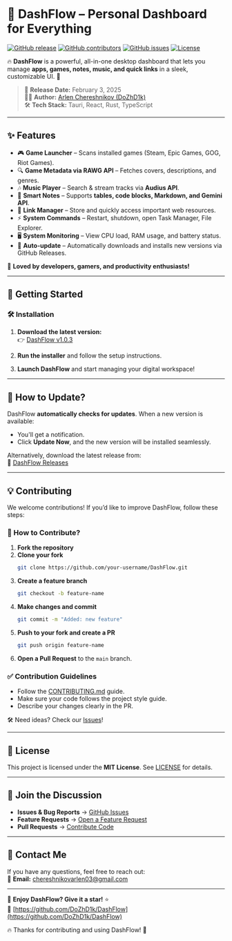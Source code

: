 # 🚀 DashFlow – Personal Dashboard for Everything

[![GitHub release](https://img.shields.io/github/v/release/DoZhD1k/DashFlow?style=for-the-badge)](https://github.com/DoZhD1k/DashFlow/releases)
[![GitHub contributors](https://img.shields.io/github/contributors/DoZhD1k/DashFlow?style=for-the-badge)](https://github.com/DoZhD1k/DashFlow/graphs/contributors)
[![GitHub issues](https://img.shields.io/github/issues/DoZhD1k/DashFlow?style=for-the-badge)](https://github.com/DoZhD1k/DashFlow/issues)
[![License](https://img.shields.io/github/license/DoZhD1k/DashFlow?style=for-the-badge)](LICENSE)

🔥 **DashFlow** is a powerful, all-in-one desktop dashboard that lets you manage **apps, games, notes, music, and quick links** in a sleek, customizable UI. 🚀

> 📅 **Release Date:** February 3, 2025  
> 👨‍💻 **Author:** [Arlen Chereshnikov (DoZhD1k)](https://github.com/DoZhD1k)  
> 🛠 **Tech Stack:** Tauri, React, Rust, TypeScript

---

## ✨ Features

- 🎮 **Game Launcher** – Scans installed games (Steam, Epic Games, GOG, Riot Games).
- 🔍 **Game Metadata via RAWG API** – Fetches covers, descriptions, and genres.
- 🎶 **Music Player** – Search & stream tracks via **Audius API**.
- 📝 **Smart Notes** – Supports **tables, code blocks, Markdown, and Gemini API**.
- 🔗 **Link Manager** – Store and quickly access important web resources.
- ⚡ **System Commands** – Restart, shutdown, open Task Manager, File Explorer.
- 🖥 **System Monitoring** – View CPU load, RAM usage, and battery status.
- 🔄 **Auto-update** – Automatically downloads and installs new versions via GitHub Releases.

💙 **Loved by developers, gamers, and productivity enthusiasts!**

---

## 🚀 Getting Started

### 🛠 Installation

1. **Download the latest version:**  
   👉 [DashFlow v1.0.3](https://github.com/DoZhD1k/DashFlow/releases/download/v1.0.3/dashflow_1.0.3_x64-setup.exe)

2. **Run the installer** and follow the setup instructions.

3. **Launch DashFlow** and start managing your digital workspace!

---

## 🔄 How to Update?

DashFlow **automatically checks for updates**. When a new version is available:

- You'll get a notification.
- Click **Update Now**, and the new version will be installed seamlessly.

Alternatively, download the latest release from:  
🔗 [DashFlow Releases](https://github.com/DoZhD1k/DashFlow/releases)

---

## 💡 Contributing

We welcome contributions! If you’d like to improve DashFlow, follow these steps:

### 📌 How to Contribute?

1. **Fork the repository**
2. **Clone your fork**
   ```sh
   git clone https://github.com/your-username/DashFlow.git
   ```
3. **Create a feature branch**
   ```sh
   git checkout -b feature-name
   ```
4. **Make changes and commit**
   ```sh
   git commit -m "Added: new feature"
   ```
5. **Push to your fork and create a PR**
   ```sh
   git push origin feature-name
   ```
6. **Open a Pull Request** to the `main` branch.

### ✅ Contribution Guidelines

- Follow the [CONTRIBUTING.md](CONTRIBUTING.md) guide.
- Make sure your code follows the project style guide.
- Describe your changes clearly in the PR.

🛠 Need ideas? Check our [Issues](https://github.com/DoZhD1k/DashFlow/issues)!

---

## 📜 License

This project is licensed under the **MIT License**. See [LICENSE](LICENSE) for details.

---

## 💬 Join the Discussion

- **Issues & Bug Reports** → [GitHub Issues](https://github.com/DoZhD1k/DashFlow/issues)
- **Feature Requests** → [Open a Feature Request](https://github.com/DoZhD1k/DashFlow/issues/new?template=feature_request.md)
- **Pull Requests** → [Contribute Code](https://github.com/DoZhD1k/DashFlow/pulls)

---

## 📧 Contact Me

If you have any questions, feel free to reach out:  
📩 **Email:** chereshnikovarlen03@gmail.com

---

🚀 **Enjoy DashFlow? Give it a star!** ⭐  
🔗 [https://github.com/DoZhD1k/DashFlow](https://github.com/DoZhD1k/DashFlow)

🔥 Thanks for contributing and using DashFlow! 💙
